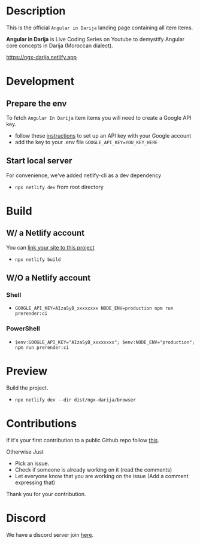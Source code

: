 # Description

This is the official `Angular in Darija` landing page containing all item items.

**Angular in Darija** is Live Coding Series on Youtube to demystify Angular core concepts in Darija (Moroccan dialect).

https://ngx-darija.netlify.app

# Development

## Prepare the env

To fetch `Angular In Darija` item items you will need to create a Google API key.

- follow these [instructions](https://developers.google.com/maps/documentation/maps-static/get-api-key?hl=en) to set up
  an API key with your Google account
- add the key to your .env file `GOOGLE_API_KEY=YOU_KEY_HERE`

## Start local server

For convenience, we've added netlify-cli as a dev dependency

- `npx netlify dev` from root directory

# Build

## W/ a Netlify account

You can [link your site to this project](https://docs.netlify.com/cli/get-started/#installation)

- `npx netlify build`

## W/O a Netlify account

### Shell

- `GOOGLE_API_KEY=AIzaSyB_xxxxxxxx NODE_ENV=production npm run prerender:ci`

### PowerShell

- `$env:GOOGLE_API_KEY="AIzaSyB_xxxxxxxx"; $env:NODE_ENV="production"; npm run prerender:ci`

# Preview

Build the project.

- `npx netlify dev --dir dist/ngx-darija/browser`

# Contributions

If it's your first contribution to a public Github repo
follow [this](https://github.com/firstcontributions/first-contributions).

Otherwise Just

- Pick an issue.
- Check if someone is already working on it (read the comments)
- Let everyone know that you are working on the issue (Add a comment expressing that)

Thank you for your contribution.

# Discord

We have a discord server join [here](https://bit.ly/ngDiscord).

